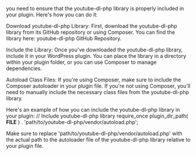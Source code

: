  you need to ensure that the youtube-dl-php library is properly included in your plugin. Here's how you can do it:

Download youtube-dl-php Library: First, download the youtube-dl-php library from its GitHub repository or using Composer. You can find the library here: youtube-dl-php GitHub Repository.

Include the Library: Once you've downloaded the youtube-dl-php library, include it in your WordPress plugin. You can place the library in a directory within your plugin folder, or you can use Composer to manage dependencies.

Autoload Class Files: If you're using Composer, make sure to include the Composer autoloader in your plugin file. If you're not using Composer, you'll need to manually include the necessary class files from the youtube-dl-php library.

Here's an example of how you can include the youtube-dl-php library in your plugin:
// Include youtube-dl-php library
require_once plugin_dir_path( __FILE__ ) . 'path/to/youtube-dl-php/vendor/autoload.php';

Make sure to replace 'path/to/youtube-dl-php/vendor/autoload.php' with the actual path to the autoloader file of the youtube-dl-php library relative to your plugin file.
